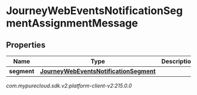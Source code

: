 # JourneyWebEventsNotificationSegmentAssignmentMessage


## Properties

| Name | Type | Description | Notes |
| ------------ | ------------- | ------------- | ------------- |
| **segment** | [**JourneyWebEventsNotificationSegment**](JourneyWebEventsNotificationSegment) |  |  [optional] |




_com.mypurecloud.sdk.v2:platform-client-v2:215.0.0_
